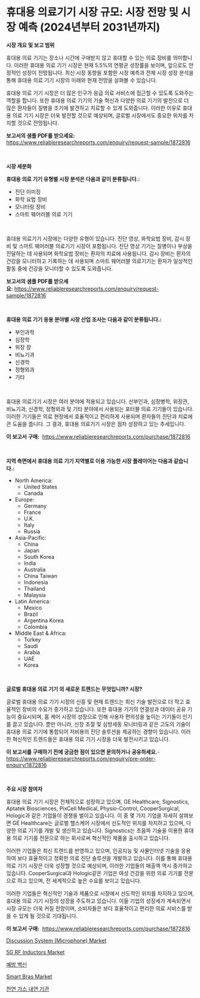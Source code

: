 <p><h1>휴대용 의료기기 시장 규모: 시장 전망 및 시장 예측 (2024년부터 2031년까지)</h1></p><p><strong>시장 개요 및 보고 범위</strong></p>
<p><p>휴대용 의료 기기는 장소나 시간에 구애받지 않고 휴대할 수 있는 의료 장비를 의미합니다. 이러한 휴대용 의료 기기 시장은 현재 5.5%의 연평균 성장률을 보이며, 앞으로도 안정적인 성장이 전망됩니다. 최신 시장 동향을 포함한 시장 예측과 전체 시장 성장 분석을 통해 휴대용 의료 기기 시장의 미래와 현재 전망을 살펴볼 수 있습니다.</p><p>휴대용 의료 기기 시장은 더 많은 인구가 응급 의료 서비스에 접근할 수 있도록 도와주는 역할을 합니다. 또한 휴대용 의료 기기의 기술 혁신과 다양한 의료 기기의 발전으로 더 많은 환자들이 질병을 조기에 발견하고 치료할 수 있게 도와줍니다. 이러한 이유로 휴대용 의료 기기 시장은 더욱 발전할 것으로 예상되며, 글로벌 시장에서도 중요한 위치를 차지할 것으로 전망됩니다.</p></p>
<p><strong>보고서의 샘플 PDF를 받으세요:</strong> <a href="https://www.reliableresearchreports.com/enquiry/request-sample/1872816">https://www.reliableresearchreports.com/enquiry/request-sample/1872816</a></p>
<p>&nbsp;</p>
<p><strong>시장 세분화</strong></p>
<p><strong>휴대용 의료 기기 유형별 시장 분석은 다음과 같이 분류됩니다.:</strong></p>
<p><ul><li>진단 이미징</li><li>화학 요법 장비</li><li>모니터링 장비</li><li>스마트 웨어러블 의료 기기</li></ul></p>
<p>&nbsp;</p>
<p><p>휴대용 의료기기 시장에는 다양한 유형이 있습니다. 진단 영상, 화학요법 장비, 감시 장비 및 스마트 웨어러블 의료기기 시장이 포함됩니다. 진단 영상 기기는 질병이나 부상을 진달하는 데 사용되며 화학요법 장비는 환자의 치료에 사용됩니다. 감시 장비는 환자의 건강을 모니터하고 기록하는 데 사용되며 스마트 웨어러블 의료기기는 환자가 일상적인 활동 중에 건강을 모니터할 수 있도록 도와줍니다.</p></p>
<p><strong>보고서의 샘플 PDF를 받으세요:</strong>&nbsp;<a href="https://www.reliableresearchreports.com/enquiry/request-sample/1872816">https://www.reliableresearchreports.com/enquiry/request-sample/1872816</a></p>
<p>&nbsp;</p>
<p><strong> 휴대용 의료 기기 응용 분야별 시장 산업 조사는 다음과 같이 분류됩니다.:</strong></p>
<p><ul><li>부인과학</li><li>심장학</li><li>위장 장</li><li>비뇨기과</li><li>신경학</li><li>정형외과</li><li>기타</li></ul></p>
<p>&nbsp;</p>
<p><p>휴대용 의료기기 시장은 여러 분야에 적용되고 있습니다. 산부인과, 심장병학, 위장관, 비뇨기과, 신경학, 정형외과 및 기타 분야에서 사용되는 포터블 의료 기기들이 있습니다. 이러한 기기들은 의료 현장에서 효율적이고 편리하게 사용되며 환자들의 진단과 치료에 큰 도움을 줍니다. 그 결과, 휴대용 의료기기 시장은 점차 성장하고 있는 추세입니다.</p></p>
<p><strong>이 보고서 구매:</strong>&nbsp; <a href="https://www.reliableresearchreports.com/purchase/1872816">https://www.reliableresearchreports.com/purchase/1872816</a></p>
<p>&nbsp;</p>
<p><strong>지역 측면에서 휴대용 의료 기기 지역별로 이용 가능한 시장 플레이어는 다음과 같습니다.:</strong></p>
<p><ul>
    <li>
        North America:
        <ul>
            <li>United States</li>
            <li>Canada</li>
        </ul>
    </li>
    <li>
        Europe:
        <ul>
            <li>Germany</li>
            <li>France</li>
            <li>U.K.</li>
            <li>Italy</li>
            <li>Russia</li>
        </ul>
    </li>
    <li>
        Asia-Pacific:
        <ul>
            <li>China</li>
            <li>Japan</li>
            <li>South Korea</li>
            <li>India</li>
            <li>Australia</li>
            <li>China Taiwan</li>
            <li>Indonesia</li>
            <li>Thailand</li>
            <li>Malaysia</li>
        </ul>
    </li>
    <li>
        Latin America:
        <ul>
            <li>Mexico</li>
            <li>Brazil</li>
            <li>Argentina Korea</li>
            <li>Colombia</li>
        </ul>
    </li>
    <li>
        Middle East & Africa:
        <ul>
            <li>Turkey</li>
            <li>Saudi</li>
            <li>Arabia</li>
            <li>UAE</li>
            <li>Korea</li>
        </ul>
    </li>
    </ul></p>
<p>&nbsp;</p>
<p><strong>글로벌 휴대용 의료 기기 의 새로운 트렌드는 무엇입니까? 시장?</strong></p>
<p><p>글로벌 휴대용 의료 기기 시장의 신흥 및 현재 트렌드는 최신 기술 발전으로 더 작고 효율적인 장비의 수요가 증가하고 있습니다. 또한 휴대용 기기의 연결성과 데이터 공유 기능이 중요시되며, 홈 케어 시장의 성장으로 인해 사용자 편의성을 높이는 기기들이 인기를 끌고 있습니다. 뿐만 아니라, 신장 조절 및 심방세동 모니터링과 같은 고도의 기술이 휴대용 의료 기기에 통합되어 저비용의 진단 솔루션을 제공하는 경향이 있습니다. 이러한 혁신적인 트렌드들은 휴대용 의료 기기 시장을 더욱 발전시키고 있습니다.</p></p>
<p><strong>이 보고서를 구매하기 전에 궁금한 점이 있으면 문의하거나 공유하세요.</strong>- <a href="https://www.reliableresearchreports.com/enquiry/pre-order-enquiry/1872816">https://www.reliableresearchreports.com/enquiry/pre-order-enquiry/1872816</a></p>
<p>&nbsp;</p>
<p><strong>주요 시장 참여자</strong></p>
<p><p>휴대용 의료 기기 시장은 전체적으로 성장하고 있으며, GE Healthcare, Signostics, Aptatek Biosciences, PixCell Medical, Physio-Control, CooperSurgical, Hologic과 같은 기업들이 경쟁을 벌이고 있습니다. 이 중 몇 가지 기업을 자세히 살펴보면 GE Healthcare는 글로벌 헬스케어 시장에서 선도적인 위치를 차지하고 있으며, 다양한 의료 기기를 개발 및 생산하고 있습니다. Signostics는 초음파 기술을 이용한 휴대용 의료 기기를 전문으로 하는 회사로써 혁신적인 제품을 출시하고 있습니다.</p><p>이러한 기업들은 최신 트렌드를 반영하고 있으며, 인공지능 및 사물인터넷 기술을 응용하여 보다 효율적이고 정확한 의료 진단 솔루션을 개발하고 있습니다. 이를 통해 휴대용 의료 기기 시장은 더욱 성장할 것으로 예상되며, 이러한 기업들의 매출액 역시 증가하고 있습니다. CooperSurgical과 Hologic같은 기업은 여성 건강을 위한 의료 기기를 전문으로 하고 있으며, 전 세계적으로 높은 수요를 보이고 있습니다.</p><p>이러한 기업들은 혁신적인 기술과 제품으로 시장에서 선도적인 위치를 차지하고 있으며, 휴대용 의료 기기 시장의 성장을 주도하고 있습니다. 이들 기업의 성장세가 계속되면서 시장 규모는 더욱 커질 전망이며, 소비자들은 보다 효율적이고 편리한 의료 서비스를 받을 수 있게 될 것으로 기대됩니다.</p></p>
<p><strong>이 보고서 구매:</strong>&nbsp;&nbsp;<a href="https://www.reliableresearchreports.com/purchase/1872816">https://www.reliableresearchreports.com/purchase/1872816</a></p>
<p><p><a href="https://view.publitas.com/reportprime-1/discussion-system-microphone-market-size-focuses-on-market-dynamics-in-depth-analysis-and-future-projections-of-its-market-forecasted-for-period-from-2024-to-2031/">Discussion System (Microphone) Market</a></p><p><a href="https://issuu.com/reportprime-2/docs/5g-rf-inductors-market-size-2030.pptx">5G RF Inductors Market</a></p><p><a href="https://github.com/vsoq0zknh59/Market-Research-Report-List-1/blob/main/86370072399.md">예방 백신</a></p><p><a href="https://github.com/prosalinda88/Market-Research-Report-List-3/blob/main/smart-bras-market.md">Smart Bras Market</a></p><p><a href="https://github.com/jntpkh496620/Market-Research-Report-List-1/blob/main/32323082398.md">천연 가스 내연 기관</a></p></p>
